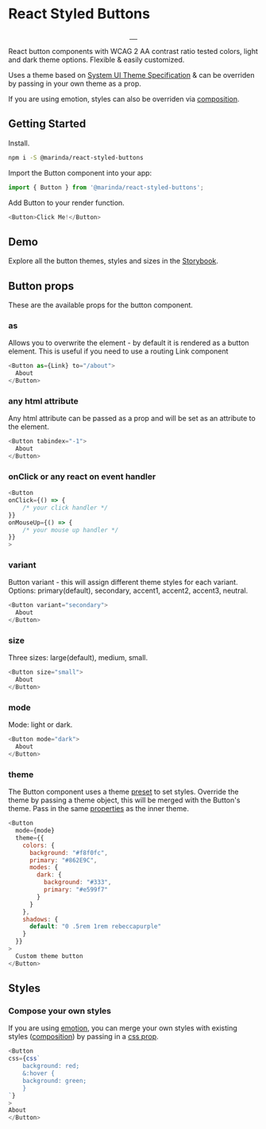 # React Styled Buttons

<p align="center">
  <a href="https://travis-ci.org/mariiinda/react-styled-buttons" target="_blank">
    <img src="https://api.travis-ci.org/mariiinda/react-styled-buttons.svg?branch=master" alt="">
    </a>
  <a href="https://www.npmjs.com/package/@marinda/react-styled-buttons" target="_blank">
    <img src="https://badgen.net/npm/v/@marinda/react-styled-buttons" alt="">
    </a>
  <a href="LICENSE.md" target="_blank">
    <img src="https://badgen.net/badge/license/ISC/blue" alt="">
  </a>
  <a href="https://www.npmjs.com/package/@marinda/react-styled-buttons" target="_blank">
    <img src="https://badgen.net/npm/dt/@marinda/react-styled-buttons" alt="">
  </a>
  <a href="https://marinda.me/react-styled-buttons/?path=/story/components-button--primary" target="_blank">
    <img src="https://cdn.jsdelivr.net/gh/storybookjs/brand@master/badge/badge-storybook.svg" alt="">
  </a>
</p>


React button components with WCAG 2 AA contrast ratio tested colors, light and dark theme options. Flexible & easily customized.

Uses a theme based on [System UI Theme Specification](https://system-ui.com/theme/) & can be overriden by passing in your own theme as a prop.

If you are using emotion, styles can also be overriden via [composition](https://emotion.sh/docs/composition).

## Getting Started

Install.

```sh
npm i -S @marinda/react-styled-buttons
```

Import the Button component into your app:

```js
import { Button } from '@marinda/react-styled-buttons';
```

Add Button to your render function.

```js
<Button>Click Me!</Button>
```

## Demo
Explore all the button themes, styles and sizes in the [Storybook](https://marinda.me/react-styled-buttons/?path=/story/components-button--primary).

## Button props

These are the available props for the button component.

### as

Allows you to overwrite the element - by default it is rendered as a button element. This is useful if you need to use a routing Link component

```js
<Button as={Link} to="/about">
  About
</Button>
```

### any html attribute

Any html attribute can be passed as a prop and will be set as an attribute to the element.

```js
<Button tabindex="-1">
  About
</Button>
```

### onClick or any react on event handler

```js
<Button
onClick={() => {
    /* your click handler */
}}
onMouseUp={() => {
    /* your mouse up handler */
}}
>
```

### variant

Button variant - this will assign different theme styles for each variant. Options: primary(default), secondary, accent1, accent2, accent3, neutral.

```js
<Button variant="secondary">
  About
</Button>
```

### size

Three sizes: large(default), medium, small.

```js
<Button size="small">
  About
</Button>
```

### mode

Mode: light or dark.

```js
<Button mode="dark">
  About
</Button>
```

### theme

The Button component uses a theme [preset](https://github.com/mariiinda/tetris-theme-ui-preset)  to set styles. Override the theme by passing a theme object, this will be merged with the Button's theme. Pass in the same [properties](https://github.com/mariiinda/tetris-theme-ui-preset/blob/master/src/json/index.json) as the inner theme.


```js
<Button
  mode={mode}
  theme={{
    colors: {
      background: "#f8f0fc",
      primary: "#862E9C",
      modes: {
        dark: {
          background: "#333",
          primary: "#e599f7"
        }
      }
    },
    shadows: {
      default: "0 .5rem 1rem rebeccapurple"
    }
  }}
>
  Custom theme button
</Button>
```

##  Styles

### Compose your own styles
 If you are using [emotion](https://emotion.sh/), you can merge your own styles with existing styles ([composition](https://emotion.sh/docs/composition)) by passing in a [css prop](https://emotion.sh/docs/css-prop).

```js
<Button
css={css`
    background: red;
    &:hover {
    background: green;
    }
`}
>
About
</Button>
```